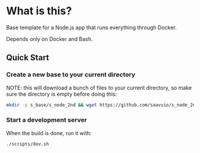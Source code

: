 # What is this?

Base template for a Node.js app that runs everything through Docker.

Depends only on Docker and Bash.

## Quick Start

### Create a new base to your current directory

NOTE: this will download a bunch of files to your current directory, so make sure the directory is empty before doing this:

```sh
mkdir -p s_base/s_node_2nd && wget https://github.com/saavuio/s_node_2nd/raw/v1/init.sh -P s_base/s_node_2nd && chmod +x ./s_base/s_node_2nd/init.sh && ./s_base/s_node_2nd/init.sh
```

### Start a development server

When the build is done, run it with:

```sh
./scripts/dev.sh
```

